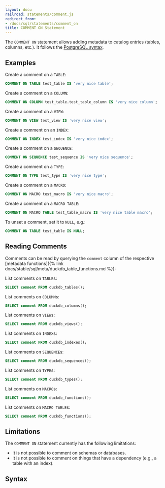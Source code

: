 ```yaml
---
layout: docu
railroad: statements/comment.js
redirect_from:
- /docs/sql/statements/comment_on
title: COMMENT ON Statement
---
```


The `COMMENT ON` statement allows adding metadata to catalog entries (tables, columns, etc.).
It follows the [PostgreSQL syntax](https://www.postgresql.org/docs/16/sql-comment.html).

## Examples

Create a comment on a `TABLE`:

```sql
COMMENT ON TABLE test_table IS 'very nice table';
```

Create a comment on a `COLUMN`:

```sql
COMMENT ON COLUMN test_table.test_table_column IS 'very nice column';
```

Create a comment on a `VIEW`:

```sql
COMMENT ON VIEW test_view IS 'very nice view';
```

Create a comment on an `INDEX`:

```sql
COMMENT ON INDEX test_index IS 'very nice index';
```

Create a comment on a `SEQUENCE`:

```sql
COMMENT ON SEQUENCE test_sequence IS 'very nice sequence';
```

Create a comment on a `TYPE`:

```sql
COMMENT ON TYPE test_type IS 'very nice type';
```

Create a comment on a `MACRO`:

```sql
COMMENT ON MACRO test_macro IS 'very nice macro';
```

Create a comment on a `MACRO TABLE`:

```sql
COMMENT ON MACRO TABLE test_table_macro IS 'very nice table macro';
```

To unset a comment, set it to `NULL`, e.g.:

```sql
COMMENT ON TABLE test_table IS NULL;
```

## Reading Comments

Comments can be read by querying the `comment` column of the respective [metadata functions]({% link docs/stable/sql/meta/duckdb_table_functions.md %}):

List comments on `TABLE`s:

```sql
SELECT comment FROM duckdb_tables();
```

List comments on `COLUMN`s:

```sql
SELECT comment FROM duckdb_columns();
```

List comments on `VIEW`s:

```sql
SELECT comment FROM duckdb_views();
```

List comments on `INDEX`s:

```sql
SELECT comment FROM duckdb_indexes();
```

List comments on `SEQUENCE`s:

```sql
SELECT comment FROM duckdb_sequences();
```

List comments on `TYPE`s:

```sql
SELECT comment FROM duckdb_types();
```

List comments on `MACRO`s:

```sql
SELECT comment FROM duckdb_functions();
```

List comments on `MACRO TABLE`s:

```sql
SELECT comment FROM duckdb_functions();
```

## Limitations

The `COMMENT ON` statement currently has the following limitations:

* It is not possible to comment on schemas or databases.
* It is not possible to comment on things that have a dependency (e.g., a table with an index).

## Syntax

<div id="rrdiagram1"></div>
